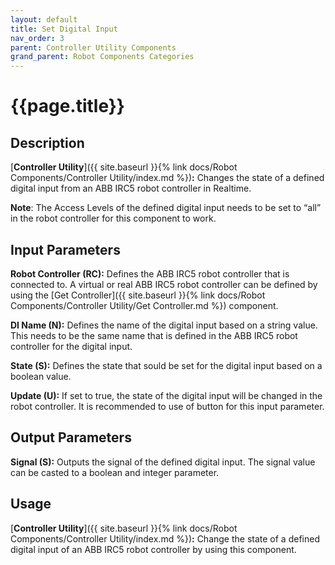 ```yaml
---
layout: default
title: Set Digital Input
nav_order: 3
parent: Controller Utility Components
grand_parent: Robot Components Categories
---
```


# **{{page.title}}**

## **Description**

[**Controller Utility**]({{ site.baseurl }}{% link docs/Robot Components/Controller Utility/index.md %})**:** 
Changes the state of a defined digital input from an ABB IRC5 robot controller in Realtime.

**Note**: The Access Levels of the defined digital input needs to be set to “all” in the robot controller for this component to work.

## **Input Parameters**

**Robot Controller (RC):** Defines the ABB IRC5 robot controller that is connected to. A virtual or real ABB IRC5 robot controller can be defined by using the [Get Controller]({{ site.baseurl }}{% link docs/Robot Components/Controller Utility/Get Controller.md %}) component.

**DI Name (N):** Defines the name of the digital input based on a string value. This needs to be the same name that is defined in the ABB IRC5 robot controller for the digital input.

**State (S):** Defines the state that sould be set for the digital input based on a boolean value.

**Update (U):** If set to true, the state of the digital input will be changed in the robot controller. It is recommended to use of button for this input parameter. 

## **Output Parameters**

**Signal (S):** Outputs the signal of the defined digital input. The signal value can be casted to a boolean and integer parameter. 

## **Usage**

[**Controller Utility**]({{ site.baseurl }}{% link docs/Robot Components/Controller Utility/index.md %})**:** Change the state of a defined digital input of an ABB IRC5 robot controller by using this component.